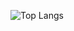 ![Top Langs](https://github-readme-stats.vercel.app/api/top-langs/?username=SEU_USUARIO&layout=compact&langs_count=8&theme=github_dark)
